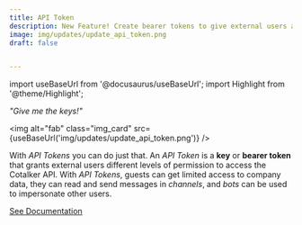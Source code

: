 ```yaml
---
title: API Token
description: New Feature! Create bearer tokens to give external users access to Cotalker's API tools.
image: img/updates/update_api_token.png
draft: false


---
```


import useBaseUrl from '@docusaurus/useBaseUrl'; 
import Highlight from '@theme/Highlight';


<div className="align-center">
<div class="card">
<div class="card__header">

<span className="hero__subtitle"><em>"Give me the keys!"</em></span>

</div>
<div class="card__image">

<img alt="fab" class="img_card" src={useBaseUrl('img/updates/update_api_token.png')} />
<br/>

</div>
<div class="card__body">

With _API Tokens_ you can do just that. An _API Token_ is a **key** or **bearer token** that grants external users different levels of permission to access the Cotalker API. With _API Tokens_, guests can get limited access to company data, they can read and send messages in _channels_, and _bots_ can be used to impersonate other users.

</div>
<div className="card__footer text-center align-padding-center">

<a className="button button--info button--block" href="/docs/documentation/admin/admin_token">See Documentation</a>
<br/>

</div>
</div>

</div>
